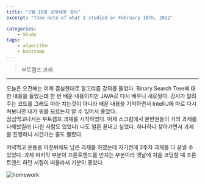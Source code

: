 ```yaml
---
title: "2월 16일 공부내용 정리"
excerpt: "Take note of what I studied on February 16th, 2022"

categories:    
    - Study
tags:
    - algorithm
    - bootcamp
---
```

> 부트캠프 과제
    
---
오늘은 오전에는 어제 결심한대로 알고리즘 강의를 들었다.
Binary Search Tree에 대한 내용을 들었는데 한 번 배운 내용이지만 JAVA로 다시 배우니 새로웠다.
강사가 알려주는 코드를 그래도 따라 치는것이 아니라 배운 내용을 기억하면서 IntelliJ에 따로 다시 쳐보니깐 
내가 뭐를 모르는지 알 수 있어서 좋았다. <br>
점심먹고나서는 부트캠프 과제를 시작하였다. 어제 스크럼에서 분반원들이 거의 과제를 다해놨길래 (다한 사람도 있었다) 나도 얼른
끝내고 싶었다. 하나하나 찾아가면서 과제를 진행하니 시간가는 줄도 몰랐다.
  
저녁먹고 운동을 마친뒤에도 남은 과제를 하였는데 자기전에 2주차 과제를 다 끝낼 수 있었다.
과제 마지막 부분이 프론트엔드를 만지는 부분이라 옛날에 처음 코딩할 때 프론트엔드 하던 시절이 떠올라서 기분이 
좋았다. 


![homework](https://user-images.githubusercontent.com/77392219/154287533-247f983f-a0e8-4a78-85d4-b6d870622676.png)

